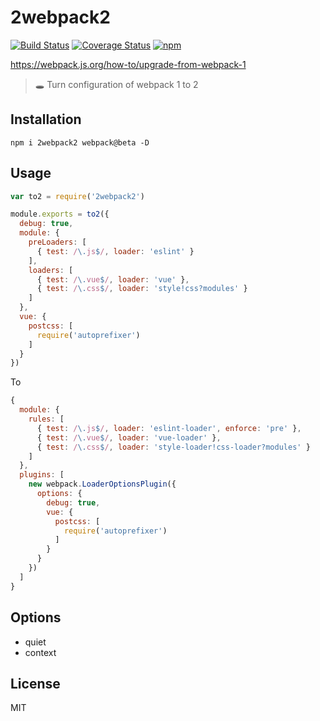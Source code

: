 # 2webpack2
[![Build Status](https://travis-ci.org/QingWei-Li/2webpack2.svg?branch=master)](https://travis-ci.org/QingWei-Li/2webpack2)
[![Coverage Status](https://coveralls.io/repos/github/QingWei-Li/2webpack2/badge.svg?branch=master)](https://coveralls.io/github/QingWei-Li/2webpack2?branch=master)
[![npm](https://img.shields.io/npm/v/2webpack2.svg)](https://www.npmjs.com/package/2webpack2)

https://webpack.js.org/how-to/upgrade-from-webpack-1

> 🕳️ Turn configuration of webpack 1 to 2

## Installation
```shell
npm i 2webpack2 webpack@beta -D
```

## Usage
```javascript
var to2 = require('2webpack2')

module.exports = to2({
  debug: true,
  module: {
    preLoaders: [
      { test: /\.js$/, loader: 'eslint' }
    ],
    loaders: [
      { test: /\.vue$/, loader: 'vue' },
      { test: /\.css$/, loader: 'style!css?modules' }
    ]
  },
  vue: {
    postcss: [
      require('autoprefixer')
    ]
  }
})
```

To

```javascript
{
  module: {
    rules: [
      { test: /\.js$/, loader: 'eslint-loader', enforce: 'pre' },
      { test: /\.vue$/, loader: 'vue-loader' },
      { test: /\.css$/, loader: 'style-loader!css-loader?modules' }
    ]
  },
  plugins: [
    new webpack.LoaderOptionsPlugin({
      options: {
        debug: true,
        vue: {
          postcss: [
            require('autoprefixer')
          ]
        }
      }
    })
  ]
}
```

## Options
- quiet
- context


## License
MIT

